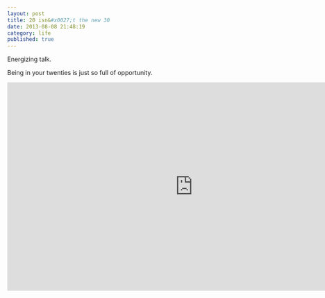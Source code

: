 ```yaml
---
layout: post
title: 20 isn&#x0027;t the new 30
date: 2013-08-08 21:48:19
category: life
published: true
---
```


Energizing talk. 



Being in your twenties is just so full of opportunity.

<div class="videoWrapper-16-9"><iframe src="http://embed.ted.com/talks/meg_jay_why_30_is_not_the_new_20.html" width="853" height="480" frameborder="0" scrolling="no" webkitAllowFullScreen mozallowfullscreen allowFullScreen></iframe></div>